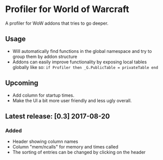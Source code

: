 # Profiler for World of Warcraft
A profiler for WoW addons that tries to go deeper.

## Usage
- Will automatically find functions in the global namespace and try to group them by addon structure
- Addons can easily improve functionality by exposing local tables globally like so:
 `if Profiler then _G.PublicTable = privateTable end`

## Upcoming
- Add column for startup times.
- Make the UI a bit more user friendly and less ugly overall.

## Latest release: [0.3] 2017-08-20
### Added
- Header showing column names
- Column "mem/ncalls" for memory and times called
- The sorting of entries can be changed by clicking on the header
